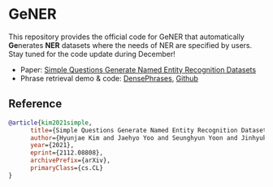 # GeNER
This repository provides the official code for GeNER that automatically **Ge**nerates **NER** datasets where the needs of NER are specified by users.
Stay tuned for the code update during December!

* Paper: [Simple Questions Generate Named Entity Recognition Datasets](https://arxiv.org/abs/2112.08808)
* Phrase retrieval demo & code: [DensePhrases](http://densephrases.korea.ac.kr/), [Github](https://github.com/princeton-nlp/DensePhrases)

## Reference
```bibtex
@article{kim2021simple,
      title={Simple Questions Generate Named Entity Recognition Datasets}, 
      author={Hyunjae Kim and Jaehyo Yoo and Seunghyun Yoon and Jinhyuk Lee and Jaewoo Kang},
      year={2021},
      eprint={2112.08808},
      archivePrefix={arXiv},
      primaryClass={cs.CL}
}
```
